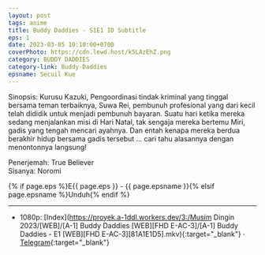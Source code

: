 ```yaml
---
layout: post
tags: anime
title: Buddy Daddies - S1E1 ID Subtitle
eps: 1
date: 2023-03-05 10:10:00+0700
coverPhoto: https://cdn.lewd.host/k5LAzEhZ.png
category: BUDDY DADDIES
category-link: Buddy-Daddies
epsname: Secuil Kue
---
```


Sinopsis: Kurusu Kazuki, Pengoordinasi tindak kriminal yang tinggal bersama teman terbaiknya, Suwa Rei, pembunuh profesional yang dari kecil telah dididik untuk menjadi pembunuh bayaran. Suatu hari ketika mereka sedang menjalankan misi di Hari Natal, tak sengaja mereka bertemu Miri, gadis yang tengah mencari ayahnya. Dan entah kenapa mereka berdua berakhir hidup bersama gadis tersebut ... cari tahu alasannya dengan menontonnya langsung!

Penerjemah: True Believer<br>
Sisanya: Noromi<br>

{% if page.eps %}E{{ page.eps }} - {{ page.epsname }}{% elsif page.epsname %}Unduh{% endif %}

---
- 1080p: [Index](https://proyek.a-1ddl.workers.dev/3:/Musim Dingin 2023/[WEB]/[A-1] Buddy Daddies [WEB][FHD E-AC-3]/[A-1] Buddy Daddies - E1 [WEB][FHD E-AC-3][81A1E1D5].mkv){:target="_blank"} &middot; [Telegram](https://t.me/a1fansubweeklies/244){:target="_blank"}
